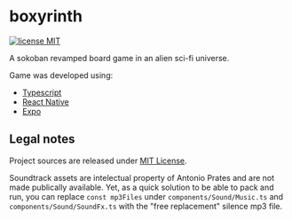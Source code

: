# boxyrinth

[![license MIT](https://img.shields.io/badge/license-MIT-yellow.svg?style=flat-square)](LICENSE.md)

A sokoban revamped board game in an alien sci-fi universe.

Game was developed using:
- [Typescript](https://www.typescriptlang.org/)
- [React Native](https://reactnative.dev/)
- [Expo](https://expo.dev/)

## Legal notes

Project sources are released under [MIT License](./LICENSE.md).

Soundtrack assets are intelectual property of Antonio Prates and are not made publically available. Yet, as a quick solution to be able to pack and run, you can replace `const mp3Files` under `components/Sound/Music.ts` and `components/Sound/SoundFx.ts` with the "free replacement" silence mp3 file.
